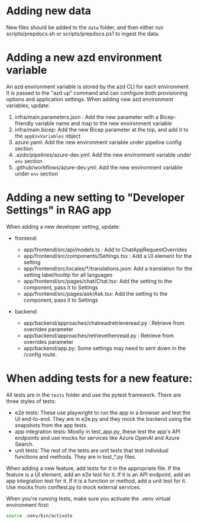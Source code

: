 # Adding new data

New files should be added to the `data` folder, and then either run scripts/prepdocs.sh or scripts/prepdocs.ps1 to ingest the data.

# Adding a new azd environment variable

An azd environment variable is stored by the azd CLI for each environment. It is passed to the "azd up" command and can configure both provisioning options and application settings.
When adding new azd environment variables, update:

1. infra/main.parameters.json : Add the new parameter with a Bicep-friendly variable name and map to the new environment variable
1. infra/main.bicep: Add the new Bicep parameter at the top, and add it to the `appEnvVariables` object
1. azure.yaml: Add the new environment variable under pipeline config section
1. .azdo/pipelines/azure-dev.yml: Add the new environment variable under `env` section
1. .github/workflows/azure-dev.yml: Add the new environment variable under `env` section

# Adding a new setting to "Developer Settings" in RAG app

When adding a new developer setting, update:

* frontend:
  * app/frontend/src/api/models.ts : Add to ChatAppRequestOverrides
  * app/frontend/src/components/Settings.tsx : Add a UI element for the setting
  * app/frontend/src/locales/*/translations.json: Add a translation for the setting label/tooltip for all languages
  * app/frontend/src/pages/chat/Chat.tsx: Add the setting to the component, pass it to Settings
  * app/frontend/src/pages/ask/Ask.tsx: Add the setting to the component, pass it to Settings

* backend:
  * app/backend/approaches/chatreadretrieveread.py :  Retrieve from overrides parameter
  * app/backend/approaches/retrievethenread.py : Retrieve from overrides parameter
  * app/backend/app.py: Some settings may need to sent down in the /config route.

# When adding tests for a new feature:

All tests are in the `tests` folder and use the pytest framework.
There are three styles of tests:

* e2e tests: These use playwright to run the app in a browser and test the UI end-to-end. They are in e2e.py and they mock the backend using the snapshots from the app tests.
* app integration tests: Mostly in test_app.py, these test the app's API endpoints and use mocks for services like Azure OpenAI and Azure Search.
* unit tests: The rest of the tests are unit tests that test individual functions and methods. They are in test_*.py files.

When adding a new feature, add tests for it in the appropriate file.
If the feature is a UI element, add an e2e test for it.
If it is an API endpoint, add an app integration test for it.
If it is a function or method, add a unit test for it.
Use mocks from conftest.py to mock external services.

When you're running tests, make sure you activate the .venv virtual environment first:

```bash
source .venv/bin/activate
```
